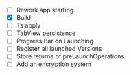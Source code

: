 - [ ] Rework app starting
- [x] Build
- [ ] Ts apply
- [ ] TabView persistence
- [ ] Progress Bar on Launching
- [ ] Register all launched Versions
- [ ] Store returns of preLaunchOperations
- [ ] Add an encryption system
